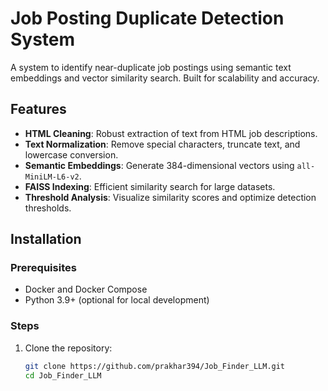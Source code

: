 # Job Posting Duplicate Detection System

A system to identify near-duplicate job postings using semantic text embeddings and vector similarity search. Built for scalability and accuracy.

## Features
- **HTML Cleaning**: Robust extraction of text from HTML job descriptions.
- **Text Normalization**: Remove special characters, truncate text, and lowercase conversion.
- **Semantic Embeddings**: Generate 384-dimensional vectors using `all-MiniLM-L6-v2`.
- **FAISS Indexing**: Efficient similarity search for large datasets.
- **Threshold Analysis**: Visualize similarity scores and optimize detection thresholds.

## Installation

### Prerequisites
- Docker and Docker Compose
- Python 3.9+ (optional for local development)

### Steps
1. Clone the repository:
   ```bash
   git clone https://github.com/prakhar394/Job_Finder_LLM.git
   cd Job_Finder_LLM
   
